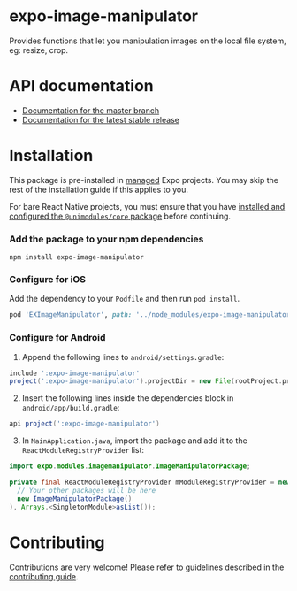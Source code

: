 # expo-image-manipulator

Provides functions that let you manipulation images on the local file system, eg: resize, crop.

# API documentation

- [Documentation for the master branch](https://github.com/expo/expo/blob/master/docs/pages/versions/unversioned/sdk/imagemanipulator.md)
- [Documentation for the latest stable release](https://docs.expo.io/versions/latest/sdk/imagemanipulator/)

# Installation

This package is pre-installed in [managed](https://docs.expo.io/versions/latest/introduction/managed-vs-bare/) Expo projects. You may skip the rest of the installation guide if this applies to you.

For bare React Native projects, you must ensure that you have [installed and configured the `@unimodules/core` package](https://github.com/unimodules/core) before continuing.

### Add the package to your npm dependencies

```
npm install expo-image-manipulator
```

### Configure for iOS

Add the dependency to your `Podfile` and then run `pod install`.

```ruby
pod 'EXImageManipulator', path: '../node_modules/expo-image-manipulator/ios'
```

### Configure for Android

1. Append the following lines to `android/settings.gradle`:

```gradle
include ':expo-image-manipulator'
project(':expo-image-manipulator').projectDir = new File(rootProject.projectDir, '../node_modules/expo-image-manipulator/android')
```

2. Insert the following lines inside the dependencies block in `android/app/build.gradle`:
```gradle
api project(':expo-image-manipulator')
```

3. In `MainApplication.java`, import the package and add it to the `ReactModuleRegistryProvider` list:
```java
import expo.modules.imagemanipulator.ImageManipulatorPackage;
```
```java
private final ReactModuleRegistryProvider mModuleRegistryProvider = new ReactModuleRegistryProvider(Arrays.<Package>asList(
  // Your other packages will be here
  new ImageManipulatorPackage()
), Arrays.<SingletonModule>asList());
```

# Contributing

Contributions are very welcome! Please refer to guidelines described in the [contributing guide]( https://github.com/expo/expo#contributing).
